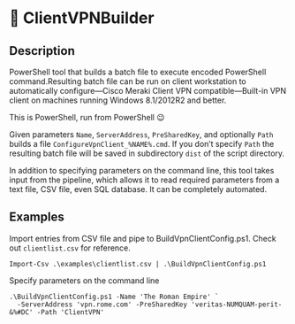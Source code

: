 
# 🔧 ClientVPNBuilder

## Description 
PowerShell tool that builds a batch file to execute encoded PowerShell command.Resulting batch file can be run on client workstation to automatically configure—Cisco Meraki Client VPN compatible—Built-in VPN client on machines running Windows 8.1/2012R2 and better.

This is PowerShell, run from PowerShell 😉

Given parameters `Name`, `ServerAddress`, `PreSharedKey`, and optionally `Path` builds a file `ConfigureVpnClient_%NAME%.cmd`.
If you don’t specify `Path` the resulting batch file will be saved in subdirectory `dist` of the script directory.

In addition to specifying parameters on the command line, this tool takes input from the pipeline, which allows it to read required parameters from a text file, CSV file, even SQL database. It can be completely automated.

## Examples
Import entries from CSV file and pipe to BuildVpnClientConfig.ps1. Check out `clientlist.csv` for reference.
```
Import-Csv .\examples\clientlist.csv | .\BuildVpnClientConfig.ps1
```

Specify parameters on the command line
```
.\BuildVpnClientConfig.ps1 -Name 'The Roman Empire' `
  -ServerAddress 'vpn.rome.com' -PreSharedKey 'veritas-NUMQUAM-perit-&%#DC' -Path 'ClientVPN'
